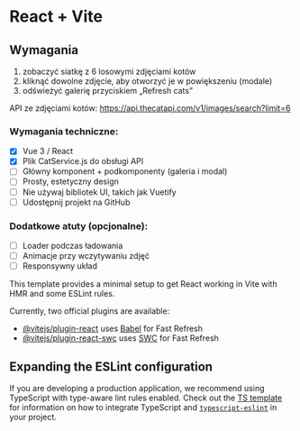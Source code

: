 # React + Vite

## Wymagania

1. zobaczyć siatkę z 6 losowymi zdjęciami kotów
2. kliknąć dowolne zdjęcie, aby otworzyć je w powiększeniu (modale)
3. odświeżyć galerię przyciskiem „Refresh cats”

API ze zdjęciami kotów:
https://api.thecatapi.com/v1/images/search?limit=6

### Wymagania techniczne:

- [x] Vue 3 / React
- [x] Plik CatService.js do obsługi API
- [ ] Główny komponent + podkomponenty (galeria i modal)
- [ ] Prosty, estetyczny design
- [ ] Nie używaj bibliotek UI, takich jak Vuetify
- [ ] Udostępnij projekt na GitHub

### Dodatkowe atuty (opcjonalne):

- [ ] Loader podczas ładowania
- [ ] Animacje przy wczytywaniu zdjęć
- [ ] Responsywny układ

This template provides a minimal setup to get React working in Vite with HMR and some ESLint rules.

Currently, two official plugins are available:

- [@vitejs/plugin-react](https://github.com/vitejs/vite-plugin-react/blob/main/packages/plugin-react) uses [Babel](https://babeljs.io/) for Fast Refresh
- [@vitejs/plugin-react-swc](https://github.com/vitejs/vite-plugin-react/blob/main/packages/plugin-react-swc) uses [SWC](https://swc.rs/) for Fast Refresh

## Expanding the ESLint configuration

If you are developing a production application, we recommend using TypeScript with type-aware lint rules enabled. Check out the [TS template](https://github.com/vitejs/vite/tree/main/packages/create-vite/template-react-ts) for information on how to integrate TypeScript and [`typescript-eslint`](https://typescript-eslint.io) in your project.
